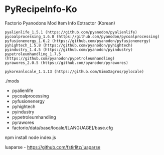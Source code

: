 PyRecipeInfo-Ko
=============
Factorio Pyanodons Mod Item Info Extractor (Korean)
```
pyalienlife_1.5.1 (https://github.com/pyanodon/pyalienlife)
pycoalprocessing_1.6.8 (https://github.com/pyanodon/pycoalprocessing)
pyfusionenergy_1.6.2 (https://github.com/pyanodon/pyfusionenergy)
pyhightech_1.5.8 (https://github.com/pyanodon/pyhightech)
pyindustry_1.4.5 (https://github.com/pyanodon/pyindustry)
pypetroleumhandling_1.7.5 (https://github.com/pyanodon/pypetroleumhandling)
pyrawores_2.0.5 (https://github.com/pyanodon/pyrawores)

pykoreanlocale_1.1.13 (https://github.com/GimoXagros/pylocale)
```

./mods
 - pyalienlife
 - pycoalprocessing
 - pyfusionenergy
 - pyhightech
 - pyindustry
 - pypetroleumhandling
 - pyrawores
 - factorio/data/base/locale/[LANGUAGE]/base.cfg
 
npm install
node index.js

luaparse - https://github.com/fstirlitz/luaparse
